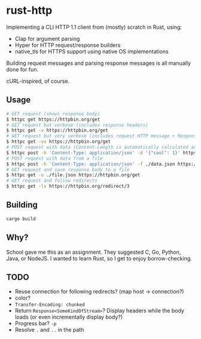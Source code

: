 # rust-http

Implementing a CLI HTTP 1.1 client from (mostly) scratch in Rust, using:

- Clap for argument parsing
- Hyper for HTTP request/response builders
- native_tls for HTTPS support using native OS implementations

Building request messages and parsing response messages is all manually done for fun.

cURL-inspired, of course.

## Usage

```bash
# GET request (shows response body)
$ httpc get https://httpbin.org/get
# GET request but verbose (includes response headers)
$ httpc get -v https://httpbin.org/get
# GET request but very verbose (includes request HTTP message + Response headers)
$ httpc get -vv https://httpbin.org/get
# POST request with data (Content-Length is automatically calculated and set, you only need to provide Content-Type)
$ httpc post -h 'Content-Type: application/json' -d '{"cool": 1}' https://httpbin.org/post
# POST request with data from a file
$ httpc post -h 'Content-Type: application/json' -f ./data.json https://httpbin.org/post
# GET request and save response body to a file
$ httpc get -o ./file.json https://httpbin.org/get
# GET request and follow redirects
$ httpc get -lv https://httpbin.org/redirect/3
```

## Building

```bash
cargo build
```

## Why?

School gave me this as an assignment. They suggested C, Go, Python, Java, or NodeJS. I wanted to learn Rust, so I get to enjoy borrow-checking.

## TODO

- Reuse connection for following redirects? (map host -> connection?)
- color?
- `Transfer-Encoding: chunked`
- Return `Response<SomeKindOfStream>`? Display headers while the body loads (or even incrementally display body?)
- Progress bar? `-p`
- Resolve `.` and `..` in the path
